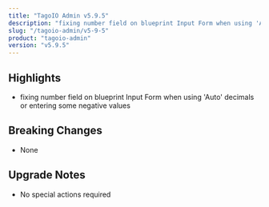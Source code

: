 ```yaml
---
title: "TagoIO Admin v5.9.5"
description: "fixing number field on blueprint Input Form when using 'Auto' decimals or entering some negative values"
slug: "/tagoio-admin/v5-9-5"
product: "tagoio-admin"
version: "v5.9.5"
---
```


## Highlights

- fixing number field on blueprint Input Form when using 'Auto' decimals or entering some negative values

## Breaking Changes

- None

## Upgrade Notes

- No special actions required
